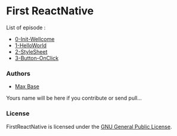 # First ReactNative

List of episode :

- [0-Init-Wellcome](0-Init-Wellcome)
- [1-HelloWorld](1-HelloWorld)
- [2-StyleSheet](2-StyleSheet)
- [3-Button-OnClick](3-Button-OnClick)


### Authors

- [Max Base](https://github.com/BaseMax/)

Yours name will be here if you contribute or send pull...

### License

FirstReactNative is licensed under the [GNU General Public License](LICENSE).
